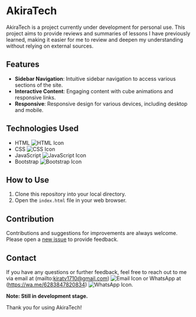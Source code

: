 # AkiraTech

AkiraTech is a project currently under development for personal use. This project aims to provide reviews and summaries of lessons I have previously learned, making it easier for me to review and deepen my understanding without relying on external sources.

## Features

- **Sidebar Navigation**: Intuitive sidebar navigation to access various sections of the site.
- **Interactive Content**: Engaging content with cube animations and responsive links.
- **Responsive**: Responsive design for various devices, including desktop and mobile.

## Technologies Used

- HTML ![HTML Icon](https://img.icons8.com/color/24/000000/html-5.png)
- CSS ![CSS Icon](https://img.icons8.com/color/24/000000/css3.png)
- JavaScript ![JavaScript Icon](https://img.icons8.com/color/24/000000/javascript.png)
- Bootstrap ![Bootstrap Icon](https://img.icons8.com/color/24/000000/bootstrap.png)

## How to Use

1. Clone this repository into your local directory.
2. Open the `index.html` file in your web browser.

## Contribution

Contributions and suggestions for improvements are always welcome. Please open a [new issue](https://github.com/username/akiratech/issues) to provide feedback.

## Contact

If you have any questions or further feedback, feel free to reach out to me via email at (mailto:kiratv1710@gmail.com) ![Email Icon](https://img.icons8.com/color/24/000000/gmail.png) or WhatsApp at (https://wa.me/6283847820834) ![WhatsApp Icon](https://img.icons8.com/color/24/000000/whatsapp.png).

**Note: Still in development stage.**

Thank you for using AkiraTech!
